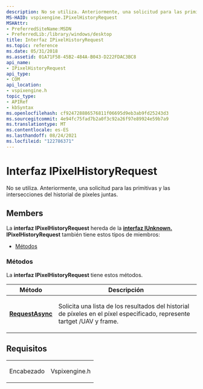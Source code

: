 ```yaml
---
description: No se utiliza. Anteriormente, una solicitud para las primitivas y las intersecciones del historial de píxeles juntas.
MS-HAID: vspixengine.IPixelHistoryRequest
MSHAttr:
- PreferredSiteName:MSDN
- PreferredLib:/library/windows/desktop
title: Interfaz IPixelHistoryRequest
ms.topic: reference
ms.date: 05/31/2018
ms.assetid: 01A71F58-45B2-484A-B043-D222FDAC3BC8
api_name:
- IPixelHistoryRequest
api_type:
- COM
api_location:
- vspixengine.h
topic_type:
- APIRef
- kbSyntax
ms.openlocfilehash: cf924728886576811f06695d9eb3ab9fd25243d3
ms.sourcegitcommit: 4e94fc75fad7b2a0f3c92a26f97e89924e59b7a9
ms.translationtype: MT
ms.contentlocale: es-ES
ms.lasthandoff: 08/24/2021
ms.locfileid: "122786371"
---
```

# <a name="span-idvspixengineipixelhistoryrequestspanipixelhistoryrequest-interface"></a><span id="vspixengine.ipixelhistoryrequest"></span>Interfaz IPixelHistoryRequest

No se utiliza. Anteriormente, una solicitud para las primitivas y las intersecciones del historial de píxeles juntas.

## <a name="members"></a>Members

La **interfaz IPixelHistoryRequest** hereda de la [**interfaz IUnknown.**](/windows/desktop/api/unknwn/nn-unknwn-iunknown) **IPixelHistoryRequest** también tiene estos tipos de miembros:

-   [Métodos](#methods)

### <a name="span-idmethodsspanmethods"></a><span id="methods"></span>Métodos

La **interfaz IPixelHistoryRequest** tiene estos métodos.

<table><colgroup><col  /><col  /></colgroup><thead><tr class="header"><th >Método</th><th >Descripción</th></tr></thead><tbody><tr class="odd"><td ><a href="/windows/desktop/direct3dtools/ipixelhistoryrequest-requestasync-dword-point2d-dword-ipixelhistorycallback-ptr-dword-dword"><strong>RequestAsync</strong></a></td><td ><p>Solicita una lista de los resultados del historial de píxeles en el píxel especificado, represente tartget /UAV y frame.</p></td></tr></tbody></table>

 

## <a name="requirements"></a>Requisitos

<table><colgroup><col  /><col  /></colgroup><tbody><tr class="odd"><td><p>Encabezado</p></td><td>Vspixengine.h</td></tr></tbody></table>

 

 
